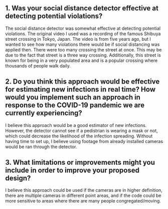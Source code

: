 ## 1. Was your social distance detector effective at detecting potential violations?
     
  The social distance detector was somewhat effective at detecting potential violations. The original video I used was a recording of the famous Shibuya street crossing in Tokyo, Japan. The video is from five years ago, but I wanted to see how many violations there would be if social distancing was applied then.
  There were too many crossing the street at once. This may be due to the fact that street is a three way crossing. Additionally, this street is known for being in a very populated area and is a popular crossing where thousands of people walk daily. 


## 2. Do you think this approach would be effective for estimating new infections in real time?  How would you implement such an approach in response to the COVID-19 pandemic we are currently experiencing?

I believe this approach would be a good estimator of new infections. However, the detector cannot see if a pedistrian is wearing a mask or not, which could decrease the likelihood of the infection spreading.
Without having time to set up, I believe using footage from already installed cameras would be ran through the detector. 

## 3. What limitations or improvements might you include in order to improve your proposed design?

I believe this approach could be used if the cameras are in higher definition, there are multiple cameras in different point areas, and if the code could be more sensitive to areas where there are many people congregated/moving.





